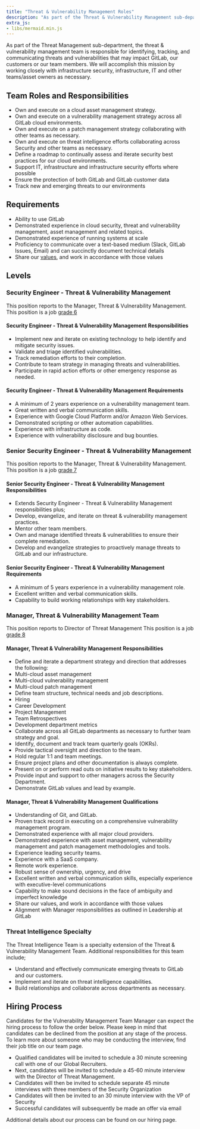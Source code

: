 ```yaml
---
title: "Threat & Vulnerability Management Roles"
description: "As part of the Threat & Vulnerability Management sub-department, the threat & vulnerability management team is responsible for identifying, tracking, and communicating threats and vulnerabilities that may impact GitLab, our customers or our team members."
extra_js:
- libs/mermaid.min.js
---
```

 
As part of the Threat Management sub-department, the threat & vulnerability management team is responsible for identifying, tracking, and communicating threats and vulnerabilities that may impact GitLab, our customers or our team members. We will accomplish this mission by working closely with infrastructure security, infrastructure, IT and other teams/asset owners as necessary.

## Team Roles and Responsibilities

- Own and execute on a cloud asset management strategy.
- Own and execute on a vulnerability management strategy across all GitLab cloud environments.
- Own and execute on a patch management strategy collaborating with other teams as necessary.
- Own and execute on threat intelligence efforts collaborating across Security and other teams as necessary.
- Define a roadmap to continually assess and iterate security best practices for our cloud environments.
- Support IT, infrastructure and infrastructure security efforts where possible
- Ensure the protection of both GitLab and GitLab customer data
- Track new and emerging threats to our environments

## Requirements

- Ability to use GitLab
- Demonstrated experience in cloud security, threat and vulnerability management, asset management and related topics.
- Demonstrated experience of running systems at scale
- Proficiency to communicate over a text-based medium (Slack, GitLab Issues, Email) and can succinctly document technical details
- Share our [values](/handbook/values/), and work in accordance with those values

## Levels

### Security Engineer - Threat & Vulnerability Management

This position reports to the Manager, Threat & Vulnerability Management.
This position is a job [grade 6](https://about.gitlab.com/handbook/total-rewards/compensation/compensation-calculator/#gitlab-job-grades)

#### Security Engineer - Threat & Vulnerability Management Responsibilities

- Implement new and iterate on existing technology to help identify and mitigate security issues.
- Validate and triage identified vulnerabilities.
- Track remediation efforts to their completion.
- Contribute to team strategy in managing threats and vulnerabilities.
- Participate in rapid action efforts or other emergency response as needed.

#### Security Engineer - Threat & Vulnerability Management Requirements

- A minimum of 2 years experience on a vulnerability management team.
- Great written and verbal communication skills.
- Experience with Google Cloud Platform and/or Amazon Web Services.
- Demonstrated scripting or other automation capabilities.
- Experience with infrastructure as code.
- Experience with vulnerability disclosure and bug bounties.

### Senior Security Engineer - Threat & Vulnerability Management

This position reports to the Manager, Threat & Vulnerability Management.
This position is a job [grade 7](https://about.gitlab.com/handbook/total-rewards/compensation/compensation-calculator/#gitlab-job-grades)

#### Senior Security Engineer - Threat & Vulnerability Management Responsibilities

- Extends Security Engineer - Threat & Vulnerability Management responsibilities plus;
- Develop, evangelize, and iterate on threat & vulnerability management practices.
- Mentor other team members.
- Own and manage identified threats & vulnerabilities to ensure their complete remediation.
- Develop and evangelize strategies to proactively manage threats to GitLab and our infrastructure.

#### Senior Security Engineer - Threat & Vulnerability Management Requirements

- A minimum of 5 years experience in a vulnerability management role.
- Excellent written and verbal communication skills.
- Capability to build working relationships with key stakeholders.

### Manager, Threat & Vulnerability Management Team

This position reports to Director of Threat Management
This position is a job [grade 8](https://about.gitlab.com/handbook/total-rewards/compensation/compensation-calculator/#gitlab-job-grades)

#### Manager, Threat & Vulnerability Management Responsibilities

- Define and iterate a department strategy and direction that addresses the following:
- Multi-cloud asset management
- Multi-cloud vulnerability management
- Multi-cloud patch management
- Define team structure, technical needs and job descriptions.
- Hiring
- Career Development
- Project Management
- Team Retrospectives
- Development department metrics
- Collaborate across all GitLab departments as necessary to further team strategy and goal.
- Identify, document and track team quarterly goals (OKRs).
- Provide tactical oversight and direction to the team.
- Hold regular 1:1 and team meetings.
- Ensure project plans and other documentation is always complete.
- Present on or perform read outs on initiative results to key stakeholders.
- Provide input and support to other managers across the Security Department.
- Demonstrate GitLab values and lead by example.

#### Manager, Threat & Vulnerability Management Qualifications

- Understanding of Git, and GitLab.
- Proven track record in executing on a comprehensive vulnerability management program.
- Demonstrated experience with all major cloud providers.
- Demonstrated experience with asset management, vulnerability management and patch management methodologies and tools.
- Experience leading security teams.
- Experience with a SaaS company.
- Remote work experience.
- Robust sense of ownership, urgency, and drive
- Excellent written and verbal communication skills, especially experience with executive-level communications
- Capability to make sound decisions in the face of ambiguity and imperfect knowledge
- Share our values, and work in accordance with those values
- Alignment with Manager responsibilities as outlined in Leadership at GitLab

### Threat Intelligence Specialty

The Threat Intelligence Team is a specialty extension of the Threat & Vulnerability Management Team. Additional responsibilities for this team include;

- Understand and effectively communicate emerging threats to GitLab and our customers.
- Implement and iterate on threat intelligence capabilities.
- Build relationships and collaborate across departments as necessary.

## Hiring Process

Candidates for the Vulnerability Management Team Manager can expect the hiring process to follow the order below. Please keep in mind that candidates can be declined from the position at any stage of the process. To learn more about someone who may be conducting the interview, find their job title on our team page.

- Qualified candidates will be invited to schedule a 30 minute screening call with one of our Global Recruiters.
- Next, candidates will be invited to schedule a 45-60 minute interview with the Director of Threat Management.
- Candidates will then be invited to schedule separate 45 minute interviews with three members of the Security Organization
- Candidates will then be invited to an 30 minute interview with the VP of Security
- Successful candidates will subsequently be made an offer via email

Additional details about our process can be found on our hiring page.
